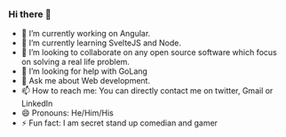 ### Hi there 👋

- 🔭 I’m currently working on Angular.
- 🌱 I’m currently learning SvelteJS and Node.
- 👯 I’m looking to collaborate on any open source software which focus on solving a real life problem.
- 🤔 I’m looking for help with GoLang
- 💬 Ask me about Web development.
- 📫 How to reach me: You can directly contact me on twitter, Gmail or LinkedIn
- 😄 Pronouns: He/Him/His
- ⚡ Fun fact: I am secret stand up comedian and gamer
